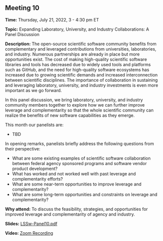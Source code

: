 ## Meeting 10

**Time:** Thursday, July 21, 2022, 3 - 4:30 pm ET

**Topic:** Expanding Laboratory, University, and Industry Collaborations: A Panel Discussion

**Description:** The open-source scientific software community benefits from complementary and leveraged contributions from universities, laboratories, and industry. Numerous partnerships are already in place but more opportunities exist. The cost of making high-quality scientific software libraries and tools has decreased due to widely used tools and platforms such as GitHub, and the need for high-quality software ecosystems has increased due to growing scientific demands and increased interconnection between scientific disciplines.  The importance of collaboration in sustaining and leveraging laboratory, university, and industry investments is even more important as we go forward.

In this panel discussion, we bring laboratory, university, and industry community members together to explore how we can further improve leverage and complementarity so that the whole scientific community can realize the benefits of new software capabilities as they emerge.

This month our panelists are:

- TBD

In opening remarks, panelists briefly address the following questions from their perspective:
- What are some existing examples of scientific software collaboration between federal agency sponsored programs and software vendor product development?
- What has worked and not worked well with past leverage and complementarity efforts?
- What are some near-term opportunities to improve leverage and complementarity?
- What are some long-term opportunities and constraints on leverage and complementarity?


**Why attend:** To discuss the feasibility, strategies, and opportunities for improved leverage and complementarity of agency and industry.

**Slides:** [LSSw-Panel10.pdf](files/LSSwMeeting10Panel.pdf)

**Video:** [Zoom Recording]()
